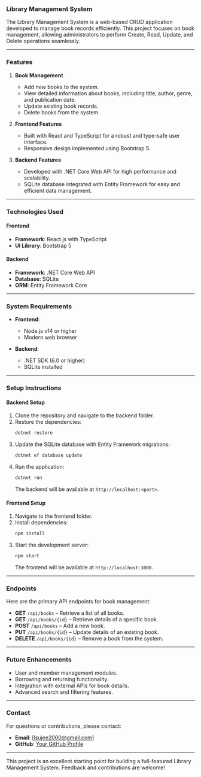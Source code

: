 ### **Library Management System**  

The Library Management System is a web-based CRUD application developed to manage book records efficiently. This project focuses on book management, allowing administrators to perform Create, Read, Update, and Delete operations seamlessly.

---

### **Features**  
1. **Book Management**  
   - Add new books to the system.  
   - View detailed information about books, including title, author, genre, and publication date.  
   - Update existing book records.  
   - Delete books from the system.  

2. **Frontend Features**  
   - Built with React and TypeScript for a robust and type-safe user interface.  
   - Responsive design implemented using Bootstrap 5.  

3. **Backend Features**  
   - Developed with .NET Core Web API for high performance and scalability.  
   - SQLite database integrated with Entity Framework for easy and efficient data management.  

---

### **Technologies Used**  
#### **Frontend**  
- **Framework**: React.js with TypeScript  
- **UI Library**: Bootstrap 5  

#### **Backend**  
- **Framework**: .NET Core Web API  
- **Database**: SQLite  
- **ORM**: Entity Framework Core  

---

### **System Requirements**  
- **Frontend**:  
  - Node.js v14 or higher  
  - Modern web browser  

- **Backend**:  
  - .NET SDK (6.0 or higher)  
  - SQLite installed  

---

### **Setup Instructions**  

#### **Backend Setup**  
1. Clone the repository and navigate to the backend folder.  
2. Restore the dependencies:  
   ```bash  
   dotnet restore  
   ```  
3. Update the SQLite database with Entity Framework migrations:  
   ```bash  
   dotnet ef database update  
   ```  
4. Run the application:  
   ```bash  
   dotnet run  
   ```  
   The backend will be available at `http://localhost:<port>`.

#### **Frontend Setup**  
1. Navigate to the frontend folder.  
2. Install dependencies:  
   ```bash  
   npm install  
   ```  
3. Start the development server:  
   ```bash  
   npm start  
   ```  
   The frontend will be available at `http://localhost:3000`.

---

### **Endpoints**  
Here are the primary API endpoints for book management:  
- **GET** `/api/books` – Retrieve a list of all books.  
- **GET** `/api/books/{id}` – Retrieve details of a specific book.  
- **POST** `/api/books` – Add a new book.  
- **PUT** `/api/books/{id}` – Update details of an existing book.  
- **DELETE** `/api/books/{id}` – Remove a book from the system.  

---

### **Future Enhancements**  
- User and member management modules.  
- Borrowing and returning functionality.  
- Integration with external APIs for book details.  
- Advanced search and filtering features.  

---

### **Contact**  
For questions or contributions, please contact:  
- **Email**: [lsujee2000@gmail.com]  
- **GitHub**: [Your GitHub Profile]([https://github.com/your-username](https://github.com/sujeevanan))  

---

This project is an excellent starting point for building a full-featured Library Management System. Feedback and contributions are welcome!
